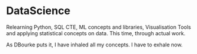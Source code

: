 # DataScience

Relearning Python, SQL CTE, ML concepts and libraries, Visualisation Tools and applying statistical concepts on data. This time, through actual work.

As DBourke puts it, I have inhaled all my concepts. I have to exhale now.
